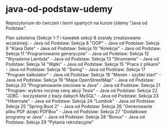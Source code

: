 # java-od-podstaw-udemy
Repozytorium do ćwiczeń i teorii opartych na kursie Udemy "Java od Podstaw". 

Plan szkolenia (Sekcje 1-7 i kawałek sekcji 8 zostały zrealizowane wcześniej): 
    - Java od Podstaw: Sekcja 8 "OOP"
		- Java od Podstaw: Sekcja 9 "Klasa Date"
		- Java od Podstaw: Sekcja 10 "Kolekcje"
		- Java od Podstaw: Sekcja 11 "Programowanie generyczne"
		- Java od Podstaw: Sekcja 12 "Wyrażenia Lambda"
		- Java od Podstaw: Sekcja 13 "Strumienie"
		- Java od Podstaw: Sekcja 14 "Wątki"
		- Java od Podstaw: Sekcja 15 "Praca z plikami"
		- Java od Podstaw: Sekcja 16 "Swing"
		- Java od Podstaw: Sekcja 17 "Program kalkulator"
		- Java od Podstaw: Sekcja 18 "Maven - szybki start"
		- Java od Podstaw: Sekcja 19 "Mapa OpenStreetMap"
		- Java od Podstaw: Sekcja 20 "Programowanie sieciowe w Java"
		- Java od Podstaw: Sekcja 21 "Program: wykres rocznej ceny akcji Tesla"
		- Java od Podstaw: Sekcja 22 "JDBC - korzystanie z bazy dabych MySQL"
		- Java od Podstaw: Sekcja 23 "Hibernate"
		- Java od Podstaw: Sekcja 24 "Lombok"
		- Java od Podstaw: Sekcja 25 "Spring Boot 2"
		- Java od Podstaw: Sekcja 26 "Generowanie pliku PDF dzięki PDFBox"
		- Java od Podstaw: Sekcja 27 "Dodatkowe programy w Java"
		- Java od Podstaw: Sekcja 28 "Bonus"
		- Java od Podstaw: Sekcja 29 "Pytania rekrutacyjne"
